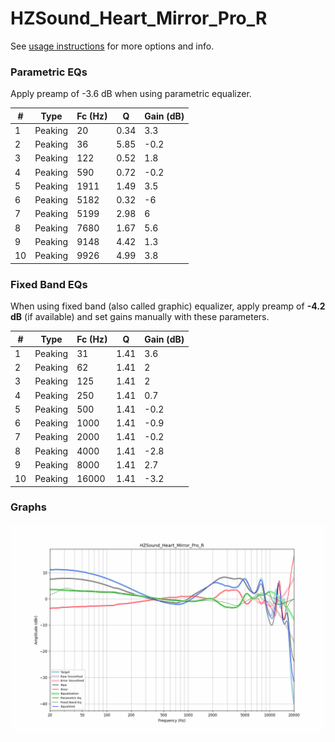 # HZSound_Heart_Mirror_Pro_R
See [usage instructions](https://github.com/jaakkopasanen/AutoEq#usage) for more options and info.

### Parametric EQs
Apply preamp of -3.6 dB when using parametric equalizer.

|   # | Type    |   Fc (Hz) |    Q |   Gain (dB) |
|-----|---------|-----------|------|-------------|
|   1 | Peaking |        20 | 0.34 |         3.3 |
|   2 | Peaking |        36 | 5.85 |        -0.2 |
|   3 | Peaking |       122 | 0.52 |         1.8 |
|   4 | Peaking |       590 | 0.72 |        -0.2 |
|   5 | Peaking |      1911 | 1.49 |         3.5 |
|   6 | Peaking |      5182 | 0.32 |        -6   |
|   7 | Peaking |      5199 | 2.98 |         6   |
|   8 | Peaking |      7680 | 1.67 |         5.6 |
|   9 | Peaking |      9148 | 4.42 |         1.3 |
|  10 | Peaking |      9926 | 4.99 |         3.8 |

### Fixed Band EQs
When using fixed band (also called graphic) equalizer, apply preamp of **-4.2 dB** (if available) and set gains manually with these parameters.

|   # | Type    |   Fc (Hz) |    Q |   Gain (dB) |
|-----|---------|-----------|------|-------------|
|   1 | Peaking |        31 | 1.41 |         3.6 |
|   2 | Peaking |        62 | 1.41 |         2   |
|   3 | Peaking |       125 | 1.41 |         2   |
|   4 | Peaking |       250 | 1.41 |         0.7 |
|   5 | Peaking |       500 | 1.41 |        -0.2 |
|   6 | Peaking |      1000 | 1.41 |        -0.9 |
|   7 | Peaking |      2000 | 1.41 |        -0.2 |
|   8 | Peaking |      4000 | 1.41 |        -2.8 |
|   9 | Peaking |      8000 | 1.41 |         2.7 |
|  10 | Peaking |     16000 | 1.41 |        -3.2 |

### Graphs
![](./HZSound_Heart_Mirror_Pro_R.png)
